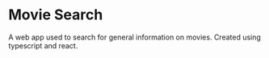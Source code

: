 # Movie Search

A web app used to search for general information on movies. Created using typescript and react.
